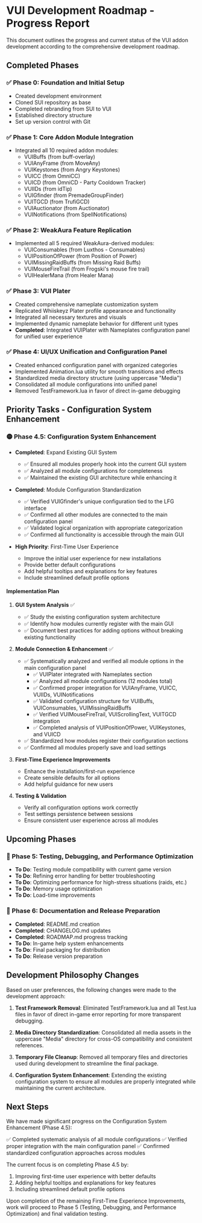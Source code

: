 # VUI Development Roadmap - Progress Report

This document outlines the progress and current status of the VUI addon development according to the comprehensive development roadmap.

## Completed Phases

### ✅ Phase 0: Foundation and Initial Setup
- Created development environment
- Cloned SUI repository as base
- Completed rebranding from SUI to VUI
- Established directory structure
- Set up version control with Git

### ✅ Phase 1: Core Addon Module Integration
- Integrated all 10 required addon modules:
  - VUIBuffs (from buff-overlay)
  - VUIAnyFrame (from MoveAny)
  - VUIKeystones (from Angry Keystones)
  - VUICC (from OmniCC)
  - VUICD (from OmniCD - Party Cooldown Tracker)
  - VUIIDs (from idTip)
  - VUIGfinder (from PremadeGroupFinder)
  - VUITGCD (from TrufiGCD)
  - VUIAuctionator (from Auctionator)
  - VUINotifications (from SpellNotifications)

### ✅ Phase 2: WeakAura Feature Replication
- Implemented all 5 required WeakAura-derived modules:
  - VUIConsumables (from Luxthos - Consumables)
  - VUIPositionOfPower (from Position of Power)
  - VUIMissingRaidBuffs (from Missing Raid Buffs)
  - VUIMouseFireTrail (from Frogski's mouse fire trail)
  - VUIHealerMana (from Healer Mana)

### ✅ Phase 3: VUI Plater
- Created comprehensive nameplate customization system
- Replicated Whiiskeyz Plater profile appearance and functionality
- Integrated all necessary textures and visuals
- Implemented dynamic nameplate behavior for different unit types
- **Completed**: Integrated VUIPlater with Nameplates configuration panel for unified user experience

### ✅ Phase 4: UI/UX Unification and Configuration Panel
- Created enhanced configuration panel with organized categories
- Implemented Animation.lua utility for smooth transitions and effects
- Standardized media directory structure (using uppercase "Media")
- Consolidated all module configurations into unified panel
- Removed TestFramework.lua in favor of direct in-game debugging

## Priority Tasks - Configuration System Enhancement

### 🟡 Phase 4.5: Configuration System Enhancement
- **Completed**: Expand Existing GUI System
  - ✅ Ensured all modules properly hook into the current GUI system
  - ✅ Analyzed all module configurations for completeness
  - ✅ Maintained the existing GUI architecture while enhancing it
  
- **Completed**: Module Configuration Standardization
  - ✅ Verified VUIGfinder's unique configuration tied to the LFG interface
  - ✅ Confirmed all other modules are connected to the main configuration panel
  - ✅ Validated logical organization with appropriate categorization
  - ✅ Confirmed all functionality is accessible through the main GUI
  
- **High Priority**: First-Time User Experience
  - Improve the initial user experience for new installations
  - Provide better default configurations
  - Add helpful tooltips and explanations for key features
  - Include streamlined default profile options

#### Implementation Plan
1. **GUI System Analysis** ✅
   - ✅ Study the existing configuration system architecture
   - ✅ Identify how modules currently register with the main GUI
   - ✅ Document best practices for adding options without breaking existing functionality
   
2. **Module Connection & Enhancement** ✅
   - ✅ Systematically analyzed and verified all module options in the main configuration panel
     - ✅ VUIPlater integrated with Nameplates section
     - ✅ Analyzed all module configurations (12 modules total)
     - ✅ Confirmed proper integration for VUIAnyFrame, VUICC, VUIIDs, VUINotifications
     - ✅ Validated configuration structure for VUIBuffs, VUIConsumables, VUIMissingRaidBuffs
     - ✅ Verified VUIMouseFireTrail, VUIScrollingText, VUITGCD integration
     - ✅ Completed analysis of VUIPositionOfPower, VUIKeystones, and VUICD
   - ✅ Standardized how modules register their configuration sections
   - ✅ Confirmed all modules properly save and load settings
   
3. **First-Time Experience Improvements**
   - Enhance the installation/first-run experience
   - Create sensible defaults for all options
   - Add helpful guidance for new users

4. **Testing & Validation**
   - Verify all configuration options work correctly
   - Test settings persistence between sessions
   - Ensure consistent user experience across all modules

## Upcoming Phases

### 🔄 Phase 5: Testing, Debugging, and Performance Optimization
- **To Do**: Testing module compatibility with current game version
- **To Do**: Refining error handling for better troubleshooting
- **To Do**: Optimizing performance for high-stress situations (raids, etc.)
- **To Do**: Memory usage optimization
- **To Do**: Load-time improvements

### 🔄 Phase 6: Documentation and Release Preparation
- **Completed**: README.md creation
- **Completed**: CHANGELOG.md updates
- **Completed**: ROADMAP.md progress tracking
- **To Do**: In-game help system enhancements
- **To Do**: Final packaging for distribution
- **To Do**: Release version preparation

## Development Philosophy Changes

Based on user preferences, the following changes were made to the development approach:

1. **Test Framework Removal**: Eliminated TestFramework.lua and all Test.lua files in favor of direct in-game error reporting for more transparent debugging.

2. **Media Directory Standardization**: Consolidated all media assets in the uppercase "Media" directory for cross-OS compatibility and consistent references.

3. **Temporary File Cleanup**: Removed all temporary files and directories used during development to streamline the final package.

4. **Configuration System Enhancement**: Extending the existing configuration system to ensure all modules are properly integrated while maintaining the current architecture.

## Next Steps

We have made significant progress on the Configuration System Enhancement (Phase 4.5):

✅ Completed systematic analysis of all module configurations
✅ Verified proper integration with the main configuration panel
✅ Confirmed standardized configuration approaches across modules

The current focus is on completing Phase 4.5 by:

1. Improving first-time user experience with better defaults
2. Adding helpful tooltips and explanations for key features
3. Including streamlined default profile options

Upon completion of the remaining First-Time Experience Improvements, work will proceed to Phase 5 (Testing, Debugging, and Performance Optimization) and final validation testing.